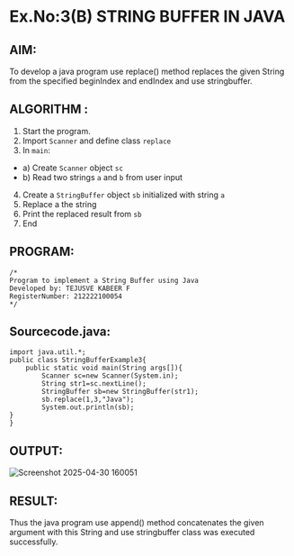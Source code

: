 # Ex.No:3(B) STRING BUFFER IN JAVA

## AIM:
To develop a java program use replace() method replaces the given String from the specified beginIndex and endIndex and use stringbuffer.

## ALGORITHM :
1.	Start the program.
2.	Import `Scanner` and define class `replace`
3.	In `main`:
-	a) Create `Scanner` object `sc`
-	b) Read two strings `a` and `b` from user input
4.	Create a `StringBuffer` object `sb` initialized with string `a`
5.	Replace a the string 
6.	Print the replaced result from `sb`
7.	End

## PROGRAM:
 ```
/*
Program to implement a String Buffer using Java
Developed by: TEJUSVE KABEER F
RegisterNumber: 212222100054
*/
```

## Sourcecode.java:
```
import java.util.*;
public class StringBufferExample3{  
    public static void main(String args[]){ 
        Scanner sc=new Scanner(System.in);
        String str1=sc.nextLine();
        StringBuffer sb=new StringBuffer(str1);  
        sb.replace(1,3,"Java");  
        System.out.println(sb); 
}  
}  
```

## OUTPUT:

![Screenshot 2025-04-30 160051](https://github.com/user-attachments/assets/84bc5f5f-9152-4730-8676-1e252986726f)

## RESULT:
Thus the java program use append() method concatenates the given argument with this String and use stringbuffer class was executed successfully.
